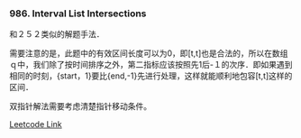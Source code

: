 ### 986. Interval List Intersections

和２５２类似的解题手法．

需要注意的是，此题中的有效区间长度可以为0，即[t,t]也是合法的，所以在数组ｑ中，我们除了按时间排序之外，第二指标应该按照先1后-１的次序．即如果遇到相同的时刻，{start，1}要比{end,-1}先进行处理，这样就能顺利地包容[t,t]这样的区间．

双指针解法需要考虑清楚指针移动条件。

[Leetcode Link](https://leetcode.com/problems/interval-list-intersections/)

